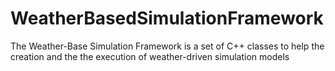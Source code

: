 # WeatherBasedSimulationFramework
The Weather-Base Simulation Framework is a set of C++ classes to help the creation and the the execution of weather-driven simulation models

